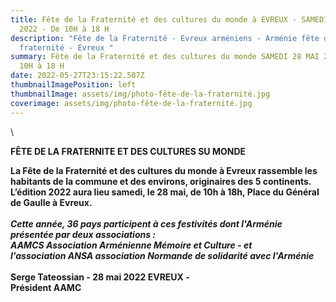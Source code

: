 ```yaml
---
title: Fête de la Fraternité et des cultures du monde à EVREUX - SAMEDI 28 MAI
  2022 - De 10H à 18 H
description: "Fête de la Fraternité - Evreux arméniens - Arménie fête de la
  fraternité - Evreux "
summary: Fête de la Fraternité et des cultures du monde SAMEDI 28 MAI 2022 - De
  10H à 18 H
date: 2022-05-27T23:15:22.507Z
thumbnailImagePosition: left
thumbnailImage: assets/img/photo-fête-de-la-fraternité.jpg
coverimage: assets/img/photo-fête-de-la-fraternité.jpg
---
```

<!--StartFragment-->\
**FÊTE DE LA FRATERNITE ET DES CULTURES SU MONDE** 

**La Fête de la Fraternité et des cultures du monde à Evreux rassemble les habitants de la commune et des environs, originaires des 5 continents. L’édition 2022 aura lieu samedi, le 28 mai, de 10h à 18h, Place du Général de Gaulle à Evreux.**\
\
***Cette année, 36 pays participent à ces festivités dont l'Arménie présentée par deux associations :***\
***AAMCS Association Arménienne Mémoire et Culture - et*** \
***l'association ANSA association Normande de solidarité avec l'Arménie*** \
\
**Serge Tateossian  - 28 mai 2022 EVREUX -**\
**Président  AAMC**

<!--EndFragment-->